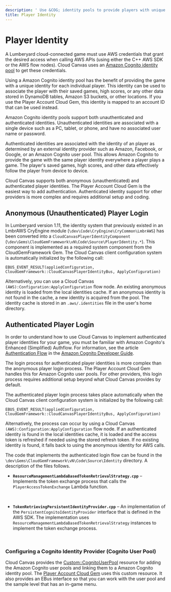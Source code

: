 ```yaml
---
description: ' Use &COG; identity pools to provide players with unique identities. '
title: Player Identity
---
```

# Player Identity<a name="cloud-canvas-rm-security-player-identity"></a>

A Lumberyard cloud\-connected game must use AWS credentials that grant the desired access when calling AWS APIs \(using either the C\+\+ AWS SDK or the AWS flow nodes\)\. Cloud Canvas uses an [Amazon Cognito identity pool](https://docs.aws.amazon.com/cognito/latest/developerguide/identity-pools.html) to get these credentials\.

Using a Amazon Cognito identity pool has the benefit of providing the game with a unique identity for each individual player\. This identity can be used to associate the player with their saved games, high scores, or any other data stored in DynamoDB tables, Amazon S3 buckets, or other locations\. If you use the Player Account Cloud Gem, this identity is mapped to an account ID that can be used instead\.

Amazon Cognito identity pools support both unauthenticated and authenticated identities\. Unauthenticated identities are associated with a single device such as a PC, tablet, or phone, and have no associated user name or password\.

Authenticated identities are associated with the identity of an player as determined by an external identity provider such as Amazon, Facebook, or Google, or an Amazon Cognito user pool\. This allows Amazon Cognito to provide the game with the same player identity everywhere a player plays a game\. The player's saved games, high scores, and other data effectively follow the player from device to device\.

Cloud Canvas supports both anonymous \(unauthenticated\) and authenticated player identities\. The Player Account Cloud Gem is the easiest way to add authentication\. Authenticated identity support for other providers is more complex and requires additional setup and coding\.

## Anonymous \(Unauthenticated\) Player Login<a name="cloud-canvas-anonymous-unauthenticated-player-login"></a>

In Lumberyard version 1\.11, the identity system that previously existed in an LmbrAWS CryEngine module \(`\dev\Code\CryEngine\CryCommon\LmbrAWS`\) has been converted into a `CloudCanvasPlayerIdentityComponent` \(`\dev\Gems\CloudGemFramework\vN\Code\Source\PlayerIdentity.*`\)\. This component is implemented as a required system component from the CloudGemFramework Gem\. The Cloud Canvas client configuration system is automatically initialized by the following call:

```
EBUS_EVENT_RESULT(appliedConfiguration, CloudGemFramework::CloudCanvasPlayerIdentityBus, ApplyConfiguration)
```

Alternatively, you can use a Cloud Canvas `(AWS):Configuration:ApplyConfiguration` flow node\. An existing anonymous identity is loaded from the local identities cache\. If an anonymous identity is not found in the cache, a new identity is acquired from the pool\. The identity cache is stored in an `.aws/.identities` file in the user's home directory\.

## Authenticated Player Login<a name="cloud-canvas-authenticated-player-login"></a>

In order to understand how to use Cloud Canvas to implement authenticated player identities for your game, you must be familiar with Amazon Cognito's Enhanced \(Simplified\) Authflow\. For information, see the article [Authentication Flow](https://docs.aws.amazon.com/cognito/latest/developerguide/amazon-cognito-user-pools-authentication-flow.html) in the [Amazon Cognito Developer Guide](https://docs.aws.amazon.com/cognito/latest/developerguide/what-is-amazon-cognito.html)\.

The login process for authenticated player identities is more complex than the anonymous player login process\. The Player Account Cloud Gem handles this for Amazon Cognito user pools\. For other providers, this login process requires additional setup beyond what Cloud Canvas provides by default\.

The authenticated player login process takes place automatically when the Cloud Canvas client configuration system is initialized by the following call:

```
EBUS_EVENT_RESULT(appliedConfiguration, CloudGemFramework::CloudCanvasPlayerIdentityBus, ApplyConfiguration)
```

Alternatively, the process can occur by using a Cloud Canvas `(AWS):Configuration:ApplyConfiguration` flow node\. If an authenticated identity is found in the local identities cache, it is loaded and the access token is refreshed if needed using the stored refresh token\. If no existing identity is found, it falls back to using the anonymous identity for AWS calls\.

The code that implements the authenticated login flow can be found in the `\dev\Gems\CloudGemFramework\vN\Code\Source\Identity` directory\. A description of the files follows\.
+ **`ResourceManagementLambdaBasedTokenRetrievalStrategy.cpp`** – Implements the token exchange process that calls the `PlayerAccessTokenExchange` Lambda function\.

   
+ **`TokenRetrievingPersistentIdentityProvider.cpp`** – An implementation of the `PersistentCognitoIdentityProvider` interface that is defined in the AWS SDK\. The implementation uses `ResourceManagementLambdaBasedTokenRetrievalStrategy` instances to implement the token exchange process\.

   

### Configuring a Cognito Identity Provider \(Cognito User Pool\)<a name="cloud-canvas-rm-security-player-cognito-user-pool"></a>

Cloud Canvas provides the [Custom::CognitoUserPool](cloud-canvas-custom-resources.md#cloud-canvas-custom-resources-cognito-identity-pool) resource for adding the Amazon Cognito user pools and linking them to a Amazon Cognito identity pool\. The [Player Account Cloud Gem](/docs/userguide/gems/cloud-canvas/player-account.md) uses this custom resource\. It also provides an EBus interface so that you can work with the user pool and the sample level that has an in\-game menu\.